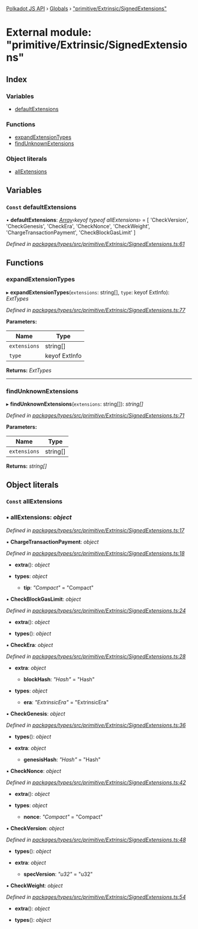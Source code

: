 [Polkadot JS API](../README.md) › [Globals](../globals.md) › ["primitive/Extrinsic/SignedExtensions"](_primitive_extrinsic_signedextensions_.md)

# External module: "primitive/Extrinsic/SignedExtensions"

## Index

### Variables

* [defaultExtensions](_primitive_extrinsic_signedextensions_.md#const-defaultextensions)

### Functions

* [expandExtensionTypes](_primitive_extrinsic_signedextensions_.md#expandextensiontypes)
* [findUnknownExtensions](_primitive_extrinsic_signedextensions_.md#findunknownextensions)

### Object literals

* [allExtensions](_primitive_extrinsic_signedextensions_.md#const-allextensions)

## Variables

### `Const` defaultExtensions

• **defaultExtensions**: *[Array](../classes/_codec_abstractarray_.abstractarray.md#static-array)‹keyof typeof allExtensions›* = [
  'CheckVersion',
  'CheckGenesis',
  'CheckEra',
  'CheckNonce',
  'CheckWeight',
  'ChargeTransactionPayment',
  'CheckBlockGasLimit'
]

*Defined in [packages/types/src/primitive/Extrinsic/SignedExtensions.ts:61](https://github.com/polkadot-js/api/blob/5e0c0ba91a/packages/types/src/primitive/Extrinsic/SignedExtensions.ts#L61)*

## Functions

###  expandExtensionTypes

▸ **expandExtensionTypes**(`extensions`: string[], `type`: keyof ExtInfo): *ExtTypes*

*Defined in [packages/types/src/primitive/Extrinsic/SignedExtensions.ts:77](https://github.com/polkadot-js/api/blob/5e0c0ba91a/packages/types/src/primitive/Extrinsic/SignedExtensions.ts#L77)*

**Parameters:**

Name | Type |
------ | ------ |
`extensions` | string[] |
`type` | keyof ExtInfo |

**Returns:** *ExtTypes*

___

###  findUnknownExtensions

▸ **findUnknownExtensions**(`extensions`: string[]): *string[]*

*Defined in [packages/types/src/primitive/Extrinsic/SignedExtensions.ts:71](https://github.com/polkadot-js/api/blob/5e0c0ba91a/packages/types/src/primitive/Extrinsic/SignedExtensions.ts#L71)*

**Parameters:**

Name | Type |
------ | ------ |
`extensions` | string[] |

**Returns:** *string[]*

## Object literals

### `Const` allExtensions

### ▪ **allExtensions**: *object*

*Defined in [packages/types/src/primitive/Extrinsic/SignedExtensions.ts:17](https://github.com/polkadot-js/api/blob/5e0c0ba91a/packages/types/src/primitive/Extrinsic/SignedExtensions.ts#L17)*

▪ **ChargeTransactionPayment**: *object*

*Defined in [packages/types/src/primitive/Extrinsic/SignedExtensions.ts:18](https://github.com/polkadot-js/api/blob/5e0c0ba91a/packages/types/src/primitive/Extrinsic/SignedExtensions.ts#L18)*

* **extra**(): *object*

* **types**: *object*

  * **tip**: *"Compact<Balance>"* = "Compact<Balance>"

▪ **CheckBlockGasLimit**: *object*

*Defined in [packages/types/src/primitive/Extrinsic/SignedExtensions.ts:24](https://github.com/polkadot-js/api/blob/5e0c0ba91a/packages/types/src/primitive/Extrinsic/SignedExtensions.ts#L24)*

* **extra**(): *object*

* **types**(): *object*

▪ **CheckEra**: *object*

*Defined in [packages/types/src/primitive/Extrinsic/SignedExtensions.ts:28](https://github.com/polkadot-js/api/blob/5e0c0ba91a/packages/types/src/primitive/Extrinsic/SignedExtensions.ts#L28)*

* **extra**: *object*

  * **blockHash**: *"Hash"* = "Hash"

* **types**: *object*

  * **era**: *"ExtrinsicEra"* = "ExtrinsicEra"

▪ **CheckGenesis**: *object*

*Defined in [packages/types/src/primitive/Extrinsic/SignedExtensions.ts:36](https://github.com/polkadot-js/api/blob/5e0c0ba91a/packages/types/src/primitive/Extrinsic/SignedExtensions.ts#L36)*

* **types**(): *object*

* **extra**: *object*

  * **genesisHash**: *"Hash"* = "Hash"

▪ **CheckNonce**: *object*

*Defined in [packages/types/src/primitive/Extrinsic/SignedExtensions.ts:42](https://github.com/polkadot-js/api/blob/5e0c0ba91a/packages/types/src/primitive/Extrinsic/SignedExtensions.ts#L42)*

* **extra**(): *object*

* **types**: *object*

  * **nonce**: *"Compact<Index>"* = "Compact<Index>"

▪ **CheckVersion**: *object*

*Defined in [packages/types/src/primitive/Extrinsic/SignedExtensions.ts:48](https://github.com/polkadot-js/api/blob/5e0c0ba91a/packages/types/src/primitive/Extrinsic/SignedExtensions.ts#L48)*

* **types**(): *object*

* **extra**: *object*

  * **specVersion**: *"u32"* = "u32"

▪ **CheckWeight**: *object*

*Defined in [packages/types/src/primitive/Extrinsic/SignedExtensions.ts:54](https://github.com/polkadot-js/api/blob/5e0c0ba91a/packages/types/src/primitive/Extrinsic/SignedExtensions.ts#L54)*

* **extra**(): *object*

* **types**(): *object*
